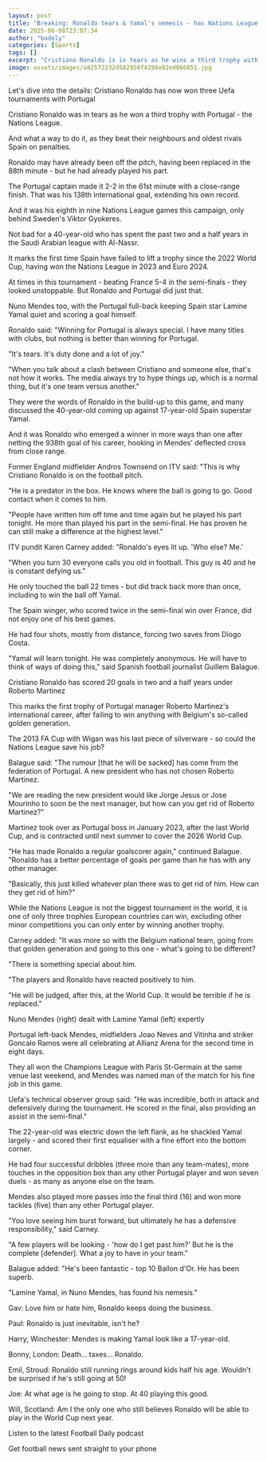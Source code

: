```yaml
---
layout: post
title: "Breaking: Ronaldo tears & Yamal's nemesis - has Nations League saved Martinez?"
date: 2025-06-08T23:07:34
author: "badely"
categories: [Sports]
tags: []
excerpt: "Cristiano Ronaldo is in tears as he wins a third trophy with Portugal - could the Nations League save his manager Roberto Martinez's job?"
image: assets/images/a82572232d582958f4298e82ed066851.jpg
---
```


Let's dive into the details: Cristiano Ronaldo has now won three Uefa tournaments with Portugal

Cristiano Ronaldo was in tears as he won a third trophy with Portugal - the Nations League.

And what a way to do it, as they beat their neighbours and oldest rivals Spain on penalties.

Ronaldo may have already been off the pitch, having been replaced in the 88th minute - but he had already played his part.

The Portugal captain made it 2-2 in the 61st minute with a close-range finish. That was his 138th international goal, extending his own record.

And it was his eighth in nine Nations League games this campaign, only behind Sweden's Viktor Gyokeres.

Not bad for a 40-year-old who has spent the past two and a half years in the Saudi Arabian league with Al-Nassr.

It marks the first time Spain have failed to lift a trophy since the 2022 World Cup, having won the Nations League in 2023 and Euro 2024.

At times in this tournament - beating France 5-4 in the semi-finals - they looked unstoppable. But Ronaldo and Portugal did just that.

Nuno Mendes too, with the Portugal full-back keeping Spain star Lamine Yamal quiet and scoring a goal himself.

Ronaldo said: "Winning for Portugal is always special. I have many titles with clubs, but nothing is better than winning for Portugal.

"It's tears. It's duty done and a lot of joy."

"When you talk about a clash between Cristiano and someone else, that's not how it works. The media always try to hype things up, which is a normal thing, but it's one team versus another."

They were the words of Ronaldo in the build-up to this game, and many discussed the 40-year-old coming up against 17-year-old Spain superstar Yamal.

And it was Ronaldo who emerged a winner in more ways than one after netting the 938th goal of his career, hooking in Mendes' deflected cross from close range.

Former England midfielder Andros Townsend on ITV said: "This is why Cristiano Ronaldo is on the football pitch.

"He is a predator in the box. He knows where the ball is going to go. Good contact when it comes to him.

"People have written him off time and time again but he played his part tonight. He more than played his part in the semi-final. He has proven he can still make a difference at the highest level."

ITV pundit Karen Carney added: "Ronaldo's eyes lit up. 'Who else? Me.'

"When you turn 30 everyone calls you old in football. This guy is 40 and he is constant defying us."

He only touched the ball 22 times - but did track back more than once, including to win the ball off Yamal.

The Spain winger, who scored twice in the semi-final win over France, did not enjoy one of his best games.

He had four shots, mostly from distance, forcing two saves from Diogo Costa.

"Yamal will learn tonight. He was completely anonymous. He will have to think of ways of doing this," said Spanish football journalist Guillem Balague.

Cristiano Ronaldo has scored 20 goals in two and a half years under Roberto Martinez

This marks the first trophy of Portugal manager Roberto Martinez's international career, after failing to win anything with Belgium's so-called golden generation.

The 2013 FA Cup with Wigan was his last piece of silverware - so could the Nations League save his job? 

Balague said: "The rumour [that he will be sacked] has come from the federation of Portugal. A new president who has not chosen Roberto Martinez.

"We are reading the new president would like Jorge Jesus or Jose Mourinho to soon be the next manager, but how can you get rid of Roberto Martinez?"

Martinez took over as Portugal boss in January 2023, after the last World Cup, and is contracted until next summer to cover the 2026 World Cup.

"He has made Ronaldo a regular goalscorer again," continued Balague. "Ronaldo has a better percentage of goals per game than he has with any other manager.

"Basically, this just killed whatever plan there was to get rid of him. How can they get rid of him?"

While the Nations League is not the biggest tournament in the world, it is one of only three trophies European countries can win, excluding other minor competitions you can only enter by winning another trophy.

Carney added: "It was more so with the Belgium national team, going from that golden generation and going to this one - what's going to be different?

"There is something special about him.

"The players and Ronaldo have reacted positively to him.

"He will be judged, after this, at the World Cup. It would be terrible if he is replaced."

Nuno Mendes (right) dealt with Lamine Yamal (left) expertly

Portugal left-back Mendes, midfielders Joao Neves and Vitinha and striker Goncalo Ramos were all celebrating at Allianz Arena for the second time in eight days.

They all won the Champions League with Paris St-Germain at the same venue last weekend, and Mendes was named man of the match for his fine job in this game.

Uefa's technical observer group said: "He was incredible, both in attack and defensively during the tournament. He scored in the final, also providing an assist in the semi-final."

The 22-year-old was electric down the left flank, as he shackled Yamal largely - and scored their first equaliser with a fine effort into the bottom corner.

He had four successful dribbles (three more than any team-mates), more touches in the opposition box than any other Portugal player and won seven duels - as many as anyone else on the team.

Mendes also played more passes into the final third (16) and won more tackles (five) than any other Portugal player.

"You love seeing him burst forward, but ultimately he has a defensive responsibility," said Carney.

"A few players will be looking - 'how do I get past him?' But he is the complete [defender]. What a joy to have in your team."

Balague added: "He's been fantastic - top 10 Ballon d'Or. He has been superb.

"Lamine Yamal, in Nuno Mendes, has found his nemesis."

Gav: Love him or hate him, Ronaldo keeps doing the business.

Paul: Ronaldo is just inevitable, isn't he?

Harry, Winchester: Mendes is making Yamal look like a 17-year-old.

Bonny, London: Death... taxes... Ronaldo.

Emil, Stroud: Ronaldo still running rings around kids half his age. Wouldn't be surprised if he's still going at 50!

Joe: At what age is he going to stop. At 40 playing this good.

Will, Scotland: Am I the only one who still believes Ronaldo will be able to play in the World Cup next year.

Listen to the latest Football Daily podcast

Get football news sent straight to your phone

